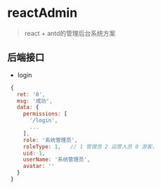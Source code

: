 # reactAdmin

> react + antd的管理后台系统方案

## 后端接口
- login
 ```js
  {
    ret: '0',
    msg: '成功',
    data: {
      permissions: [
        '/login',
        ...
      ],
      role: '系统管理员',
      roleType: 1,   // 1 管理员 2 运营人员 0 游客，
      uid: 1,
      userName: '系统管理员',
      avatar: ''
    }
  }
 ```